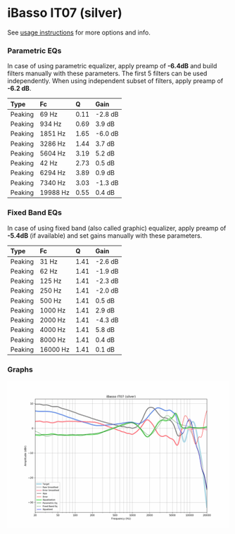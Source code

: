 # iBasso IT07 (silver)
See [usage instructions](https://github.com/jaakkopasanen/AutoEq#usage) for more options and info.

### Parametric EQs
In case of using parametric equalizer, apply preamp of **-6.4dB** and build filters manually
with these parameters. The first 5 filters can be used independently.
When using independent subset of filters, apply preamp of **-6.2 dB**.

| Type    | Fc       |    Q | Gain    |
|:--------|:---------|:-----|:--------|
| Peaking | 69 Hz    | 0.11 | -2.8 dB |
| Peaking | 934 Hz   | 0.69 | 3.9 dB  |
| Peaking | 1851 Hz  | 1.65 | -6.0 dB |
| Peaking | 3286 Hz  | 1.44 | 3.7 dB  |
| Peaking | 5604 Hz  | 3.19 | 5.2 dB  |
| Peaking | 42 Hz    | 2.73 | 0.5 dB  |
| Peaking | 6294 Hz  | 3.89 | 0.9 dB  |
| Peaking | 7340 Hz  | 3.03 | -1.3 dB |
| Peaking | 19988 Hz | 0.55 | 0.4 dB  |

### Fixed Band EQs
In case of using fixed band (also called graphic) equalizer, apply preamp of **-5.4dB**
(if available) and set gains manually with these parameters.

| Type    | Fc       |    Q | Gain    |
|:--------|:---------|:-----|:--------|
| Peaking | 31 Hz    | 1.41 | -2.6 dB |
| Peaking | 62 Hz    | 1.41 | -1.9 dB |
| Peaking | 125 Hz   | 1.41 | -2.3 dB |
| Peaking | 250 Hz   | 1.41 | -2.0 dB |
| Peaking | 500 Hz   | 1.41 | 0.5 dB  |
| Peaking | 1000 Hz  | 1.41 | 2.9 dB  |
| Peaking | 2000 Hz  | 1.41 | -4.3 dB |
| Peaking | 4000 Hz  | 1.41 | 5.8 dB  |
| Peaking | 8000 Hz  | 1.41 | 0.4 dB  |
| Peaking | 16000 Hz | 1.41 | 0.1 dB  |

### Graphs
![](./iBasso%20IT07%20(silver).png)